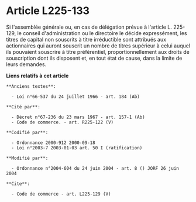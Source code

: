 # Article L225-133

Si l'assemblée générale ou, en cas de délégation prévue à l'article L. 225-129, le conseil d'administration ou le directoire
le décide expressément, les titres de capital non souscrits à titre irréductible sont attribués aux actionnaires qui auront
souscrit un nombre de titres supérieur à celui auquel ils pouvaient souscrire à titre préférentiel, proportionnellement aux
droits de souscription dont ils disposent et, en tout état de cause, dans la limite de leurs demandes.

**Liens relatifs à cet article**

	**Anciens textes**:

	  - Loi n°66-537 du 24 juillet 1966 - art. 184 (Ab)

	**Cité par**:

	  - Décret n°67-236 du 23 mars 1967 - art. 157-1 (Ab)
	  - Code de commerce. - art. R225-122 (V)

	**Codifié par**:

	  - Ordonnance 2000-912 2000-09-18
	  - Loi n°2003-7 2003-01-03 art. 50 I (ratification)

	**Modifié par**:

	  - Ordonnance n°2004-604 du 24 juin 2004 - art. 8 () JORF 26 juin 2004

	**Cite**:

	  - Code de commerce - art. L225-129 (V)
